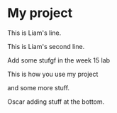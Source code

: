 My project
==========
This is Liam's line.

This is Liam's second line.

Add some stufgf in the week 15 lab

This is how you use my project

and some more stuff.

Oscar adding stuff at the bottom.
